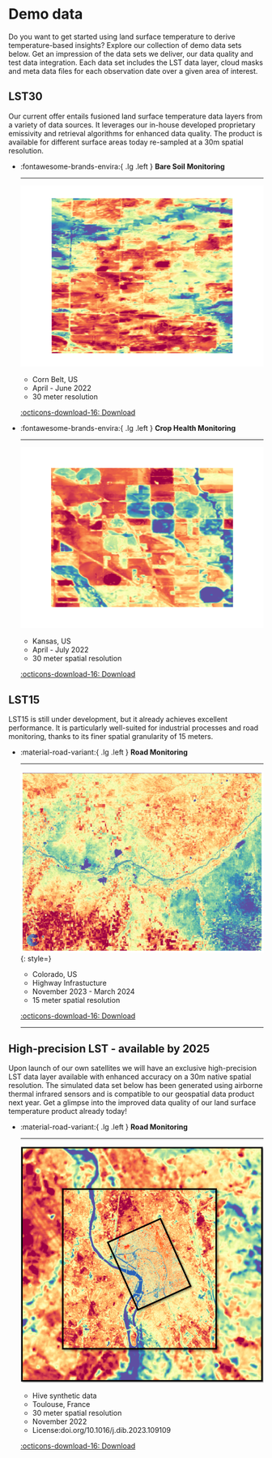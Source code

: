 # Demo data
Do you want to get started using land surface temperature to derive temperature-based insights? Explore our collection of demo data sets below. Get an impression of the data sets we deliver, our data quality and test data integration. Each data set includes the LST data layer, cloud masks and meta data files for each observation date over a given area of interest. 

<!-- - [Brasil Rioverde Fields](https://constellr-products-shared.s3.eu-central-1.amazonaws.com/br-rioverde-2023.zip)
- [Brasil Barreiras Fields](https://constellr-products-shared.s3.eu-central-1.amazonaws.com/br-barreiras-2023.zip)
- [France Marne Fields](https://constellr-products-shared.s3.eu-central-1.amazonaws.com/fr-marne-2023.zip)
- [US Pontiac Fields](https://constellr-products-shared.s3.eu-central-1.amazonaws.com/us-pontiac-2023.zip)
- [Germany Freiburg/Breisgau, Urban/Forest/Agriculture](https://constellr-products-shared.s3.eu-central-1.amazonaws.com/germany_freiburg_breisgau-urban-forest-agriculture.zip) -->
## LST30
Our current offer entails fusioned land surface temperature data layers from a variety of data sources. It leverages our in-house developed proprietary emissivity and retrieval algorithms for enhanced data quality. The product is available for different surface areas today re-sampled at a 30m spatial resolution. 



<div class="grid cards" markdown>

-   :fontawesome-brands-envira:{ .lg .left }  __Bare Soil Monitoring__

    ---

    ![baresoil](images/demo/baresoil-lst15.png)

    * Corn Belt, US
    * April - June 2022
    * 30 meter resolution

    [:octicons-download-16: Download](https://constellr-products-shared.s3.eu-central-1.amazonaws.com/baresoil_monitoring2022.zip)

-   :fontawesome-brands-envira:{ .lg .left }  __Crop Health Monitoring__

    ---

    ![health](images/demo/health-lst15.png)

    * Kansas, US
    * April - July 2022
    * 30 meter spatial resolution

    [:octicons-download-16: Download](https://constellr-products-shared.s3.eu-central-1.amazonaws.com/health_monitoring_2022.zip)

</div>



## LST15
 LST15 is still under development, but it already achieves excellent performance. It is particularly well-suited for industrial processes and road monitoring, thanks to its finer spatial granularity of 15 meters.

<div class="grid cards" markdown>

-   :material-road-variant:{ .lg .left }  __Road Monitoring__

    ---

    ![colorado](images/demo/colorado-highway-lst15.png){: style=}

    * Colorado, US
    * Highway Infrastucture
    * November 2023 - March 2024
    * 15 meter spatial resolution

    [:octicons-download-16: Download](https://constellr-products-shared.s3.eu-central-1.amazonaws.com/colorado-highway-2024.zip)

    ---

 
</div>


## High-precision LST - available by 2025
Upon launch of our own satellites we will have an exclusive high-precision LST data layer available with enhanced accuracy on a 30m native spatial resolution. The simulated data set below has been generated using airborne thermal infrared sensors and is compatible to our geospatial data product next year. Get a glimpse into the improved data quality of our land surface temperature product already today!


<div class="grid cards" markdown>

-   :material-road-variant:{ .lg .left }  __Road Monitoring__

    ---

    ![toulouse](images/demo/toulouse.png)

    * Hive synthetic data
    * Toulouse, France
    * 30 meter spatial resolution
    * November 2022
    * License:doi.org/10.1016/j.dib.2023.109109 

    [:octicons-download-16: Download](https://constellr-products-shared.s3.eu-central-1.amazonaws.com/test112_w00927_h01123__degC_full.zip)

 
</div>


